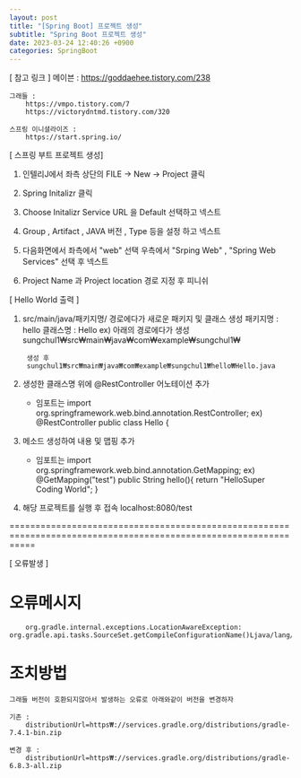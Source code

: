 ```yaml
---
layout: post
title: "[Spring Boot] 프로젝트 생성"
subtitle: "Spring Boot 프로젝트 생성"
date: 2023-03-24 12:40:26 +0900
categories: SpringBoot
---
```

[ 참고 링크 ] 
	메이븐 : 
		https://goddaehee.tistory.com/238

	그래들 : 
		https://vmpo.tistory.com/7
		https://victorydntmd.tistory.com/320	

	스프링 이니셜라이즈 :
		https://start.spring.io/


	

[ 스프링 부트 프로젝트  생성]

1. 인텔리J에서 좌측 상단의 FILE -> New -> Project 클릭

2. Spring Initalizr 클릭

3. Choose Initalizr Service URL 을 Default 선택하고 넥스트

4. Group ,  Artifact , JAVA 버전 , Type 등을 설정 하고 넥스트

5. 다음화면에서 좌측에서 "web" 선택
	우측에서 "Srping Web" , "Spring Web Services" 선택 후 넥스트

6. Project Name 과 Project location 경로 지정 후 피니쉬




[ Hello World 출력 ]

1. src/main/java/패키지명/ 경로에다가 새로운 패키지 및 클래스 생성
	패키지명 : hello
	클래스명 : Hello
	ex) 아래의 경로에다가 생성
		sungchul1₩src₩main₩java₩com₩example₩sungchul1₩
		
		생성 후
		sungchul1₩src₩main₩java₩com₩example₩sungchul1₩hello₩Hello.java

2. 생성한 클래스명 위에 @RestController 어노테이션 추가
	* 임포트는 import org.springframework.web.bind.annotation.RestController;
	ex)
		@RestController
		public class Hello {


3. 메소드 생성하여 내용 및 맵핑 추가
	* 임포트는 import org.springframework.web.bind.annotation.GetMapping;
	ex)
		@GetMapping("test")
		public String hello(){
			return "HelloSuper Coding World";
		}
	

4. 해당 프로젝트를 실행 후 접속
	localhost:8080/test

	


=================================================================================================================

[ 오류발생 ]


# 오류메시지
		org.gradle.internal.exceptions.LocationAwareException: org.gradle.api.tasks.SourceSet.getCompileConfigurationName()Ljava/lang/String;


# 조치방법
	그래들 버전이 호환되지않아서 발생하는 오류로 아래와같이 버전을 변경하자

	기존 : 
		distributionUrl=https₩://services.gradle.org/distributions/gradle-7.4.1-bin.zip

	변경 후 : 
		distributionUrl=https₩://services.gradle.org/distributions/gradle-6.8.3-all.zip
	                                                                                                                                                                                                                                                                                                                                                                                                                                                                                                                                                                                                                                                                                                                                                                                                                                                                                                                                                                                                                                                                                                                                                                                                                                                                                                                                                                                                                                                                                                                                                                                                          
